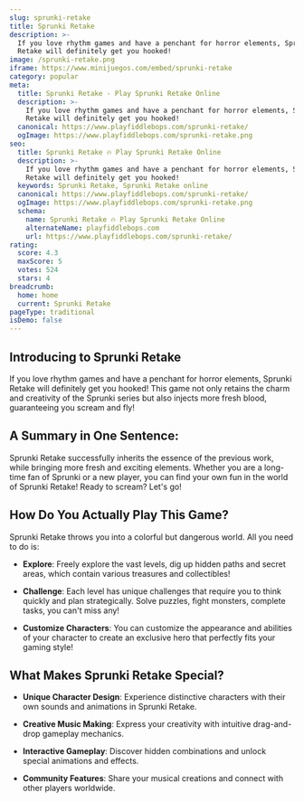 ```yaml
---
slug: sprunki-retake
title: Sprunki Retake
description: >-
  If you love rhythm games and have a penchant for horror elements, Sprunki
  Retake will definitely get you hooked!
image: /sprunki-retake.png
iframe: https://www.minijuegos.com/embed/sprunki-retake
category: popular
meta:
  title: Sprunki Retake - Play Sprunki Retake Online
  description: >-
    If you love rhythm games and have a penchant for horror elements, Sprunki
    Retake will definitely get you hooked!
  canonical: https://www.playfiddlebops.com/sprunki-retake/
  ogImage: https://www.playfiddlebops.com/sprunki-retake.png
seo:
  title: Sprunki Retake 🔥 Play Sprunki Retake Online
  description: >-
    If you love rhythm games and have a penchant for horror elements, Sprunki
    Retake will definitely get you hooked!
  keywords: Sprunki Retake, Sprunki Retake online
  canonical: https://www.playfiddlebops.com/sprunki-retake/
  ogImage: https://www.playfiddlebops.com/sprunki-retake.png
  schema:
    name: Sprunki Retake 🔥 Play Sprunki Retake Online
    alternateName: playfiddlebops.com
    url: https://www.playfiddlebops.com/sprunki-retake/
rating:
  score: 4.3
  maxScore: 5
  votes: 524
  stars: 4
breadcrumb:
  home: home
  current: Sprunki Retake
pageType: traditional
isDemo: false
---
```


## Introducing to Sprunki Retake

If you love rhythm games and have a penchant for horror elements, Sprunki Retake will definitely get you hooked! This game not only retains the charm and creativity of the Sprunki series but also injects more fresh blood, guaranteeing you scream and fly!

## A Summary in One Sentence:

Sprunki Retake successfully inherits the essence of the previous work, while bringing more fresh and exciting elements. Whether you are a long-time fan of Sprunki or a new player, you can find your own fun in the world of Sprunki Retake! Ready to scream? Let's go!

## How Do You Actually Play This Game?

Sprunki Retake throws you into a colorful but dangerous world. All you need to do is:

- **Explore**: Freely explore the vast levels, dig up hidden paths and secret areas, which contain various treasures and collectibles!

- **Challenge**: Each level has unique challenges that require you to think quickly and plan strategically. Solve puzzles, fight monsters, complete tasks, you can't miss any!

- **Customize Characters**: You can customize the appearance and abilities of your character to create an exclusive hero that perfectly fits your gaming style!

## What Makes Sprunki Retake Special?

- **Unique Character Design**: Experience distinctive characters with their own sounds and animations in Sprunki Retake.

- **Creative Music Making**: Express your creativity with intuitive drag-and-drop gameplay mechanics.

- **Interactive Gameplay**: Discover hidden combinations and unlock special animations and effects.

- **Community Features**: Share your musical creations and connect with other players worldwide.
